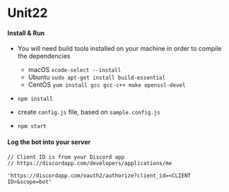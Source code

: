# Unit22

#### Install & Run

 - You will need build tools installed on your machine in order to compile the dependencies
	 - macOS `xcode-select --install`
	 - Ubuntu `sudo apt-get install build-essential`
	 - CentOS `yum install gcc gcc-c++ make openssl-devel`

 - `npm install`

 - create `config.js` file, based on `sample.config.js`

 - `npm start`

#### Log the bot into your server
```
// Client ID is from your Discord app
// https://discordapp.com/developers/applications/me

'https://discordapp.com/oauth2/authorize?client_id=<CLIENT ID>&scope=bot'
```
